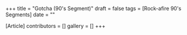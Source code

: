 +++
title = "Gotcha (90's Segment)"
draft = false
tags = [Rock-afire 90's Segments]
date = ""

[Article]
contributors = []
gallery = []
+++